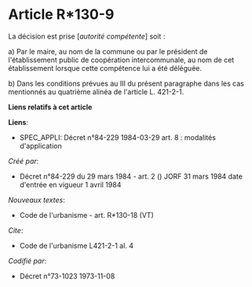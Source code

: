 # Article R*130-9

La décision est prise [*autorité compétente*] soit :

a) Par le maire, au nom de la commune ou par le président de l'établissement public de coopération intercommunale, au nom de
cet établissement lorsque cette compétence lui a été déléguée.

b) Dans les conditions prévues au III du présent paragraphe dans les cas mentionnés au quatrième alinéa de l'article L.
421-2-1.

**Liens relatifs à cet article**

**Liens**:

  - SPEC_APPLI: Décret n°84-229 1984-03-29 art. 8 : modalités d'application

_Créé par_:

  - Décret n°84-229 du 29 mars 1984 - art. 2 () JORF 31 mars 1984 date d'entrée en vigueur 1 avril 1984

_Nouveaux textes_:

  - Code de l'urbanisme - art. R*130-18 (VT)

_Cite_:

  - Code de l'urbanisme L421-2-1 al. 4

_Codifié par_:

  - Décret n°73-1023 1973-11-08
